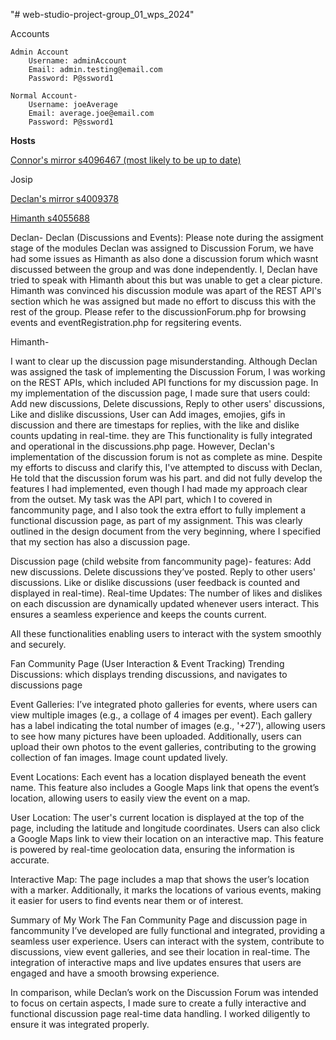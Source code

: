 "# web-studio-project-group_01_wps_2024"

Accounts

    Admin Account
        Username: adminAccount
        Email: admin.testing@email.com
        Password: P@ssword1

    Normal Account-
        Username: joeAverage
        Email: average.joe@email.com
        Password: P@ssword1

**Hosts**

[Connor's mirror s4096467 (most likely to be up to date)](https://saturn.csit.rmit.edu.au/~s4096467/web-studio-project-group_01_wps_2024/siteRoot/)

Josip

[Declan's mirror s4009378](https://titan.csit.rmit.edu.au/~s4009378/web-studio-project-group_01_wps_2024/siteRoot/)

[Himanth s4055688](https://saturn.csit.rmit.edu.au/~s4055688/web-studio-project-group_01_wps_2024/siteRoot/fancommunity.php)

Declan- 
Declan (Discussions and Events):
Please note during the assigment stage of the modules Declan was assigned to Discussion Forum, we have had some issues as Himanth as also done a discussion forum which wasnt discussed between the group and was done independently. I, Declan have tried to speak with Himanth about this but was unable to get a clear picture. Himanth was convinced his discussion module was apart of the REST API's section which he was assigned but made no effort to discuss this with the rest of the group.
Please refer to the discussionForum.php for browsing events and eventRegistration.php for regsitering events. 

Himanth- 

I want to clear up the discussion page misunderstanding. 
Although Declan was assigned the task of implementing the Discussion Forum, I was working on the REST APIs, which included API functions for my discussion page. In my implementation of the discussion page, I made sure that users could: Add new discussions, Delete discussions, Reply to other users' discussions, Like and dislike discussions, User can Add images, emojies, gifs in discussion and there are timestaps for replies, with the like and dislike counts updating in real-time. they are 
This functionality is fully integrated and operational in the discussions.php page. However, Declan's implementation of the discussion forum is not as complete as mine. Despite my efforts to discuss and clarify this, I've attempted to discuss with Declan, He told that the discussion forum was his part. and did not fully develop the features I had implemented, even though I had made my approach clear from the outset. My task was the API part, which I to covered in fancommunity page, and I also took the extra effort to fully implement a functional discussion page, as part of my assignment. This was clearly outlined in the design document from the very beginning, where I specified that my section has also a discussion page.

Discussion page (child website from fancommunity page)-
features: 
Add new discussions.
Delete discussions they’ve posted.
Reply to other users' discussions.
Like or dislike discussions (user feedback is counted and displayed in real-time).
Real-time Updates: The number of likes and dislikes on each discussion are dynamically updated whenever users interact. This ensures a seamless experience and keeps the counts current.

All these functionalities enabling users to interact with the system smoothly and securely.

Fan Community Page (User Interaction & Event Tracking)
Trending Discussions: which displays trending discussions, and navigates to discussions page

Event Galleries: I’ve integrated photo galleries for events, where users can view multiple images (e.g., a collage of 4 images per event). Each gallery has a label indicating the total number of images (e.g., '+27'), allowing users to see how many pictures have been uploaded. Additionally, users can upload their own photos to the event galleries, contributing to the growing collection of fan images. Image count updated lively.

Event Locations: Each event has a location displayed beneath the event name. This feature also includes a Google Maps link that opens the event’s location, allowing users to easily view the event on a map.

User Location: The user's current location is displayed at the top of the page, including the latitude and longitude coordinates. Users can also click a Google Maps link to view their location on an interactive map. This feature is powered by real-time geolocation data, ensuring the information is accurate.

Interactive Map: The page includes a map that shows the user’s location with a marker. Additionally, it marks the locations of various events, making it easier for users to find events near them or of interest.

Summary of My Work
The Fan Community Page and discussion page in fancommunity I’ve developed are fully functional and integrated, providing a seamless user experience. Users can interact with the system, contribute to discussions, view event galleries, and see their location in real-time. The integration of interactive maps and live updates ensures that users are engaged and have a smooth browsing experience.

In comparison, while Declan’s work on the Discussion Forum was intended to focus on certain aspects, I made sure to create a fully interactive and functional discussion page real-time data handling. I worked diligently to ensure it was integrated properly.